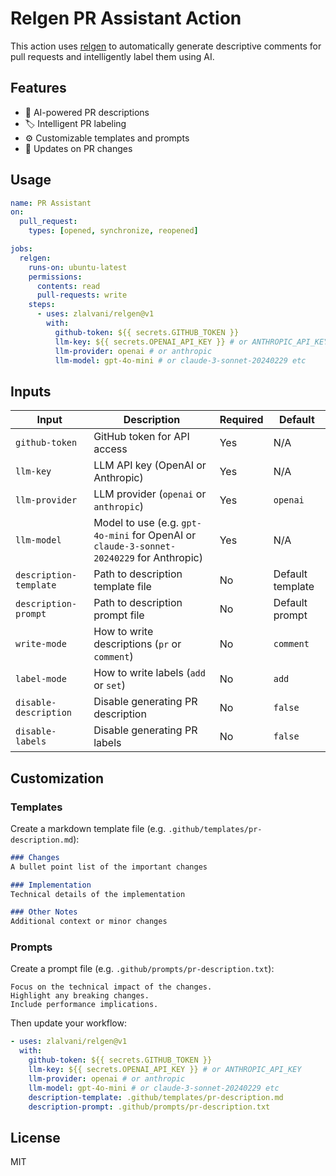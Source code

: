 # Relgen PR Assistant Action

This action uses [relgen](https://github.com/zlalvani/relgen) to automatically generate descriptive comments for pull requests and intelligently label them using AI.

## Features

- 🤖 AI-powered PR descriptions
- 🏷️ Intelligent PR labeling
- ⚙️ Customizable templates and prompts
- 🔄 Updates on PR changes

## Usage

```yaml
name: PR Assistant
on:
  pull_request:
    types: [opened, synchronize, reopened]

jobs:
  relgen:
    runs-on: ubuntu-latest
    permissions:
      contents: read
      pull-requests: write
    steps:
      - uses: zlalvani/relgen@v1
        with:
          github-token: ${{ secrets.GITHUB_TOKEN }}
          llm-key: ${{ secrets.OPENAI_API_KEY }} # or ANTHROPIC_API_KEY
          llm-provider: openai # or anthropic
          llm-model: gpt-4o-mini # or claude-3-sonnet-20240229 etc
```

## Inputs

| Input | Description | Required | Default |
|-------|-------------|----------|---------|
| `github-token` | GitHub token for API access | Yes | N/A |
| `llm-key` | LLM API key (OpenAI or Anthropic) | Yes | N/A |
| `llm-provider` | LLM provider (`openai` or `anthropic`) | Yes | `openai` |
| `llm-model` | Model to use (e.g. `gpt-4o-mini` for OpenAI or `claude-3-sonnet-20240229` for Anthropic) | Yes | N/A |
| `description-template` | Path to description template file | No | Default template |
| `description-prompt` | Path to description prompt file | No | Default prompt |
| `write-mode` | How to write descriptions (`pr` or `comment`) | No | `comment` |
| `label-mode` | How to write labels (`add` or `set`) | No | `add` |
| `disable-description` | Disable generating PR description | No | `false` |
| `disable-labels` | Disable generating PR labels | No | `false` |

## Customization

### Templates

Create a markdown template file (e.g. `.github/templates/pr-description.md`):

```markdown
### Changes
A bullet point list of the important changes

### Implementation
Technical details of the implementation

### Other Notes
Additional context or minor changes
```

### Prompts

Create a prompt file (e.g. `.github/prompts/pr-description.txt`):

```
Focus on the technical impact of the changes.
Highlight any breaking changes.
Include performance implications.
```

Then update your workflow:

```yaml
- uses: zlalvani/relgen@v1
  with:
    github-token: ${{ secrets.GITHUB_TOKEN }}
    llm-key: ${{ secrets.OPENAI_API_KEY }} # or ANTHROPIC_API_KEY
    llm-provider: openai # or anthropic
    llm-model: gpt-4o-mini # or claude-3-sonnet-20240229 etc
    description-template: .github/templates/pr-description.md
    description-prompt: .github/prompts/pr-description.txt
```

## License

MIT
